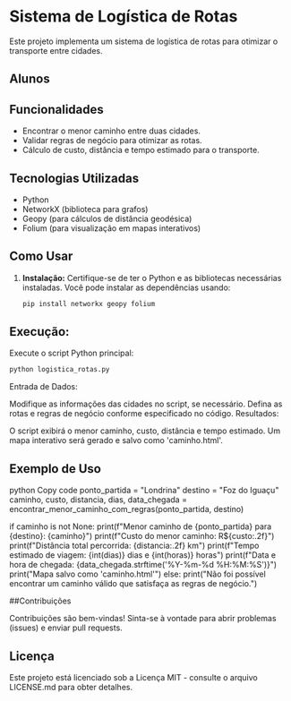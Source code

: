 # Sistema de Logística de Rotas

Este projeto implementa um sistema de logística de rotas para otimizar o transporte entre cidades.

## Alunos

## Funcionalidades

- Encontrar o menor caminho entre duas cidades.
- Validar regras de negócio para otimizar as rotas.
- Cálculo de custo, distância e tempo estimado para o transporte.

## Tecnologias Utilizadas

- Python
- NetworkX (biblioteca para grafos)
- Geopy (para cálculos de distância geodésica)
- Folium (para visualização em mapas interativos)

## Como Usar

1. **Instalação:**
   Certifique-se de ter o Python e as bibliotecas necessárias instaladas. Você pode instalar as dependências usando:

   ```bash
   pip install networkx geopy folium
   ```
## Execução:

Execute o script Python principal:

```bash
python logistica_rotas.py
```

Entrada de Dados:

Modifique as informações das cidades no script, se necessário.
Defina as rotas e regras de negócio conforme especificado no código.
Resultados:

O script exibirá o menor caminho, custo, distância e tempo estimado.
Um mapa interativo será gerado e salvo como 'caminho.html'.

## Exemplo de Uso
python
Copy code
ponto_partida = "Londrina"
destino = "Foz do Iguaçu"
caminho, custo, distancia, dias, data_chegada = encontrar_menor_caminho_com_regras(ponto_partida, destino)

if caminho is not None:
    print(f"Menor caminho de {ponto_partida} para {destino}: {caminho}")
    print(f"Custo do menor caminho: R${custo:.2f}")
    print(f"Distância total percorrida: {distancia:.2f} km")
    print(f"Tempo estimado de viagem: {int(dias)} dias e {int(horas)} horas")
    print(f"Data e hora de chegada: {data_chegada.strftime('%Y-%m-%d %H:%M:%S')}")
    print("Mapa salvo como 'caminho.html'")
else:
    print("Não foi possível encontrar um caminho válido que satisfaça as regras de negócio.")
    
##Contribuições

Contribuições são bem-vindas! Sinta-se à vontade para abrir problemas (issues) e enviar pull requests.

## Licença
Este projeto está licenciado sob a Licença MIT - consulte o arquivo LICENSE.md para obter detalhes.
